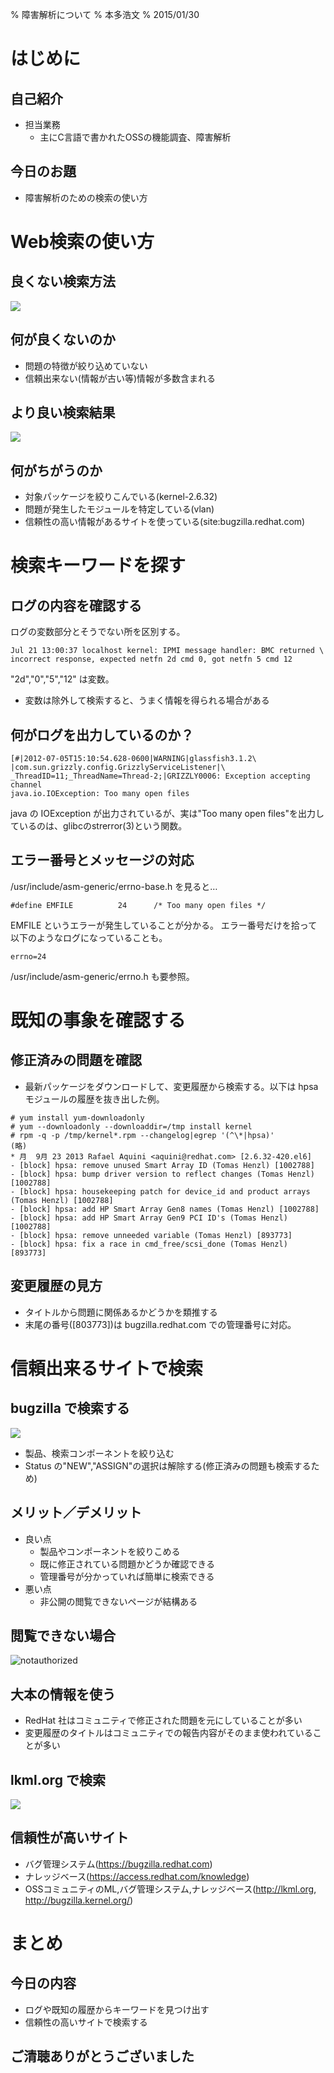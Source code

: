 % 障害解析について
% 本多浩文
% 2015/01/30

# はじめに
## 自己紹介

- 担当業務
  - 主にC言語で書かれたOSSの機能調査、障害解析

## 今日のお題
- 障害解析のための検索の使い方

# Web検索の使い方

## 良くない検索方法
![](badsearch.png)

## 何が良くないのか
- 問題の特徴が絞り込めていない
- 信頼出来ない(情報が古い等)情報が多数含まれる

## より良い検索結果

![](bettersearch.png)

## 何がちがうのか
- 対象パッケージを絞りこんでいる(kernel-2.6.32)
- 問題が発生したモジュールを特定している(vlan)
- 信頼性の高い情報があるサイトを使っている(site:bugzilla.redhat.com)

# 検索キーワードを探す

## ログの内容を確認する

ログの変数部分とそうでない所を区別する。

~~~~~~~~
Jul 21 13:00:37 localhost kernel: IPMI message handler: BMC returned \
incorrect response, expected netfn 2d cmd 0, got netfn 5 cmd 12
~~~~~~~~~
"2d","0","5","12" は変数。

- 変数は除外して検索すると、うまく情報を得られる場合がある

## 何がログを出力しているのか？


~~~~~~~~~
[#|2012-07-05T15:10:54.628-0600|WARNING|glassfish3.1.2\
|com.sun.grizzly.config.GrizzlyServiceListener|\
_ThreadID=11;_ThreadName=Thread-2;|GRIZZLY0006: Exception accepting channel
java.io.IOException: Too many open files
~~~~~~~~~

java の IOException が出力されているが、実は"Too many open files"を出力しているのは、glibcのstrerror(3)という関数。

## エラー番号とメッセージの対応

/usr/include/asm-generic/errno-base.h を見ると…

~~~~~~~~
#define EMFILE          24      /* Too many open files */
~~~~~~~~

EMFILE というエラーが発生していることが分かる。
エラー番号だけを拾って以下のようなログになっていることも。


~~~~~~~~
errno=24
~~~~~~~~

/usr/include/asm-generic/errno.h も要参照。

# 既知の事象を確認する

## 修正済みの問題を確認
- 最新パッケージをダウンロードして、変更履歴から検索する。以下は hpsa モジュールの履歴を抜き出した例。


~~~~~~~~~~~~~~~~~
# yum install yum-downloadonly
# yum --downloadonly --downloaddir=/tmp install kernel
# rpm -q -p /tmp/kernel*.rpm --changelog|egrep '(^\*|hpsa)'
(略)
* 月  9月 23 2013 Rafael Aquini <aquini@redhat.com> [2.6.32-420.el6]
- [block] hpsa: remove unused Smart Array ID (Tomas Henzl) [1002788]
- [block] hpsa: bump driver version to reflect changes (Tomas Henzl) [1002788]
- [block] hpsa: housekeeping patch for device_id and product arrays (Tomas Henzl) [1002788]
- [block] hpsa: add HP Smart Array Gen8 names (Tomas Henzl) [1002788]
- [block] hpsa: add HP Smart Array Gen9 PCI ID's (Tomas Henzl) [1002788]
- [block] hpsa: remove unneeded variable (Tomas Henzl) [893773]
- [block] hpsa: fix a race in cmd_free/scsi_done (Tomas Henzl) [893773]

~~~~~~~~~~~~~~~~~

## 変更履歴の見方
- タイトルから問題に関係あるかどうかを類推する
- 末尾の番号([803773])は bugzilla.redhat.com での管理番号に対応。


# 信頼出来るサイトで検索

## bugzilla で検索する
![](bugzilla.png)

- 製品、検索コンポーネントを絞り込む
- Status の"NEW","ASSIGN"の選択は解除する(修正済みの問題も検索するため)

## メリット／デメリット
- 良い点
  - 製品やコンポーネントを絞りこめる
  - 既に修正されている問題かどうか確認できる
  - 管理番号が分かっていれば簡単に検索できる
- 悪い点
  - 非公開の閲覧できないページが結構ある

## 閲覧できない場合
![notauthorized](notauthorized.png)

## 大本の情報を使う

- RedHat 社はコミュニティで修正された問題を元にしていることが多い
- 変更履歴のタイトルはコミュニティでの報告内容がそのまま使われていることが多い

## lkml.org で検索

![](hpsafix.png)

## 信頼性が高いサイト
- バグ管理システム(https://bugzilla.redhat.com)
- ナレッジベース(https://access.redhat.com/knowledge)
- OSSコミュニティのML,バグ管理システム,ナレッジベース(http://lkml.org, http://bugzilla.kernel.org/)

# まとめ

## 今日の内容

- ログや既知の履歴からキーワードを見つけ出す
- 信頼性の高いサイトで検索する

## ご清聴ありがとうございました


